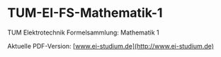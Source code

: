 # TUM-EI-FS-Mathematik-1
TUM Elektrotechnik Formelsammlung: Mathematik 1

Aktuelle PDF-Version: [www.ei-studium.de](http://www.ei-studium.de)